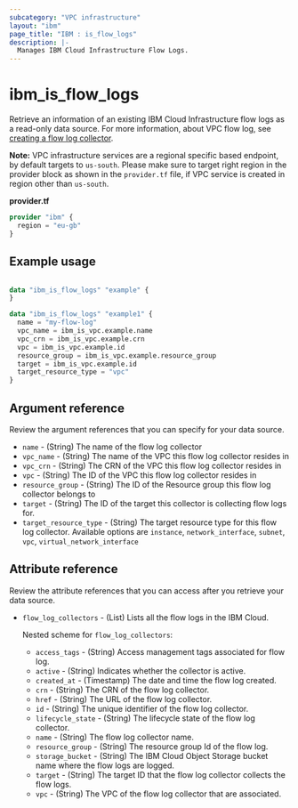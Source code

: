 ```yaml
---
subcategory: "VPC infrastructure"
layout: "ibm"
page_title: "IBM : is_flow_logs"
description: |-
  Manages IBM Cloud Infrastructure Flow Logs.
---
```


# ibm_is_flow_logs
Retrieve an information of an existing IBM Cloud Infrastructure flow logs as a read-only data source. For more information, about VPC flow log, see [creating a flow log collector](https://cloud.ibm.com/docs/vpc?topic=vpc-ordering-flow-log-collector).

**Note:** 
VPC infrastructure services are a regional specific based endpoint, by default targets to `us-south`. Please make sure to target right region in the provider block as shown in the `provider.tf` file, if VPC service is created in region other than `us-south`.

**provider.tf**

```terraform
provider "ibm" {
  region = "eu-gb"
}
```


## Example usage

```terraform

data "ibm_is_flow_logs" "example" {
}

data "ibm_is_flow_logs" "example1" {
  name = "my-flow-log"
  vpc_name = ibm_is_vpc.example.name
  vpc_crn = ibm_is_vpc.example.crn
  vpc = ibm_is_vpc.example.id
  resource_group = ibm_is_vpc.example.resource_group
  target = ibm_is_vpc.example.id
  target_resource_type = "vpc"
}
```
## Argument reference

Review the argument references that you can specify for your data source. 

- `name` - (String) The name of the flow log collector
- `vpc_name` - (String) The name of the VPC this flow log collector resides in
- `vpc_crn` - (String) The CRN of the VPC this flow log collector resides in
- `vpc` - (String) The ID of the VPC this flow log collector resides in
- `resource_group` - (String) The ID of the Resource group this flow log collector belongs to
- `target` - (String) The ID of the target this collector is collecting flow logs for.
- `target_resource_type` - (String) The target resource type for this flow log collector. Available options are `instance`, `network_interface`, `subnet`, `vpc`, `virtual_network_interface`
 
## Attribute reference
Review the attribute references that you can access after you retrieve your data source. 

- `flow_log_collectors` - (List) Lists all the flow logs in the IBM Cloud.

  Nested scheme for `flow_log_collectors`:
    - `access_tags` - (String) Access management tags associated for flow log.
	- `active` - (String) Indicates whether the collector is active.
	- `created_at` - (Timestamp) The date and time the flow log created.
	- `crn` - (String) The CRN of the flow log collector.
	- `href` - (String) The URL of the flow log collector.
	- `id` - (String) The unique identifier of the flow log collector.
	- `lifecycle_state` - (String) The lifecycle state of the flow log collector.
	- `name` - (String) The flow log collector name.
	- `resource_group` - (String) The resource group Id of the flow log.
	- `storage_bucket` - (String) The IBM Cloud Object Storage bucket name where the flow logs are logged.
	- `target` - (String) The target ID that the flow log collector collects the flow logs.
	- `vpc` - (String) The VPC of the flow log collector that are associated.



